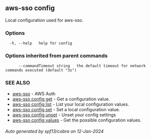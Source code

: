 ## aws-sso config

Local configuration used for aws-sso.

### Options

```
  -h, --help   help for config
```

### Options inherited from parent commands

```
      --commandTimeout string   the default timeout for network commands executed (default "3s")
```

### SEE ALSO

* [aws-sso](aws-sso.md)	 - AWS Auth
* [aws-sso config get](aws-sso_config_get.md)	 - Get a configuration value.
* [aws-sso config list](aws-sso_config_list.md)	 - List your local configuration values.
* [aws-sso config set](aws-sso_config_set.md)	 - Set a local configuration value.
* [aws-sso config unset](aws-sso_config_unset.md)	 - Unset your config settings
* [aws-sso config values](aws-sso_config_values.md)	 - Get the possible configuration values.

###### Auto generated by spf13/cobra on 12-Jan-2024
